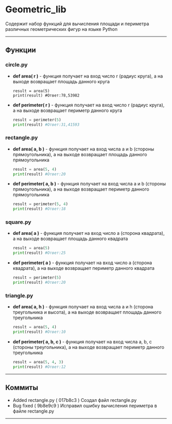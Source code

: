 # Geometric_lib 
Содержит набор функций для вычисления площади и периметра различных геометрических фигур на языке Python
** **
## Функции
### circle.py
- **def  area( r )** - функция получает на вход число r (радиус круга), а на выходе возвращает площадь данного круга
  ```
  result = area(5)
  print(result) #Ответ:78,53982
  ```
- **def  perimeter( r )** - функция получает на вход число r (радиус круга), а на выходе возвращает периметр данного круга
  ```python
  result = perimeter(5)
  print(result) #Ответ:31,41593
  ```
### rectangle.py
- **def  area( a, b )** - функция получает на вход числa a и b (стороны прямоугольника), а на выходе возвращает площадь данного прямоугольника
  ```python
  result = area(5, 4)
  print(result) #Ответ:20
  ```
- **def  perimeter( a, b )** - функция получает на вход числa a и b (стороны прямоугольника), а на выходе возвращает периметр данного прямоугольника
  ```python
  result = perimeter(5, 4)
  print(result) #Ответ:18
  ```
### square.py
- **def  area( a )** - функция получает на вход число a (сторона квадрата), а на выходе возвращает площадь данного квадрата
  ```python
  result = area(5)
  print(result) #Ответ:25
  ```
- **def  perimeter( a )** - функция получает на вход число a (сторона квадрата), а на выходе возвращает периметр данного квадрата
  ```python
  result = perimeter(5)
  print(result) #Ответ:20
  ```
### triangle.py
- **def  area( a, h )** - функция получает на вход числa a и h (сторона треугольника и высота), а на выходе возвращает площадь данного треугольника
  ```python
  result = area(5, 4)
  print(result) #Ответ:10
  ```
- **def  perimeter( a, b, c )** - функция получает на вход числа a, b, c (стороны треугольника), а на выходе возвращает периметр данного треугольника
  ```python
  result = area(5, 4, 3)
  print(result) #Ответ:12
  ```
** **
## Коммиты
- Added rectangle.py ( 017b8c3 )
    Создал файл rectangle.py
- Bug fixed ( 9b8e9c9 )
    Исправил ошибку вычисления периметра в файле rectangle.py
** ** 
